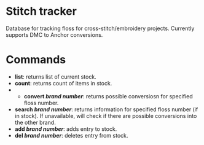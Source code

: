# Stitch tracker
Database for tracking floss for cross-stitch/embroidery projects. Currently supports DMC to Anchor conversions.

# Commands
* **list**: returns list of current stock.
* **count**: returns count of items in stock.
* * **convert *brand* *number***: returns possible conversiosn for specified floss number.
* **search *brand* *number***: returns information for specified floss number (if in stock). If unavailable, will check if there are possible conversions into the other brand.
* **add *brand* *number***: adds entry to stock.
* **del *brand* *number***: deletes entry from stock.
